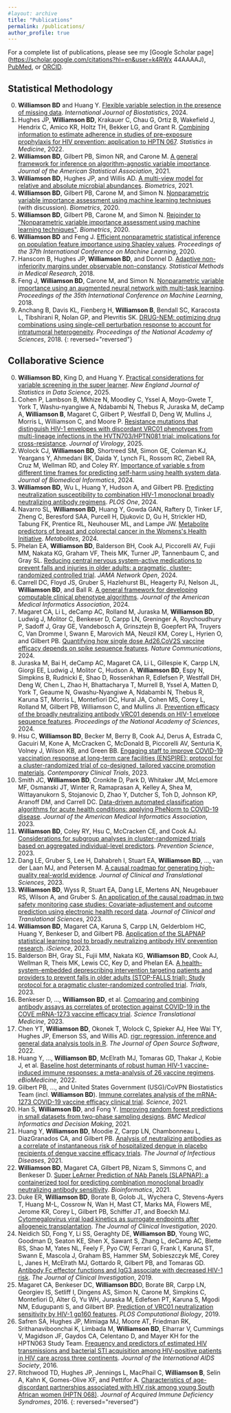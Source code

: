 ```yaml
---
#layout: archive
title: "Publications"
permalink: /publications/
author_profile: true
---
```


For a complete list of publications, please see my [Google Scholar page](https://scholar.google.com/citations?hl=en&user=k4RWx 44AAAAJ), [PubMed](https://www.ncbi.nlm.nih.gov/myncbi/brian.williamson.1/bibliography/public/), or [ORCID](https://orcid.org/0000-0002-7024-548X). 

Statistical Methodology
------

0. **Williamson BD** and Huang Y. [Flexible variable selection in the presence of missing data](https://doi.org/10.1515/ijb-2023-0059). _International Journal of Biostatistics_, 2024.
1. Hughes JP, **Williamson BD**, Krakauer C, Chau G, Ortiz B, Wakefield J, Hendrix C, Amico KR, Holtz TH, Bekker LG, and Grant R. [Combining information to estimate adherence in studies of pre-exposure prophylaxis for HIV prevention: application to HPTN 067](https://pubmed.ncbi.nlm.nih.gov/35080038/). _Statistics in Medicine_, 2022.
2. **Williamson BD**, Gilbert PB, Simon NR, and Carone M. [A general framework for inference on algorithm-agnostic variable importance](https://doi.org/10.1080/01621459.2021.2003200). _Journal of the American Statistical Association_, 2021.
3. **Williamson BD**, Hughes JP, and Willis AD. [A multi-view model for relative and absolute microbial abundances](https://doi.org/10.1111/biom.13503). _Biometrics_, 2021.
4. **Williamson BD**, Gilbert PB, Carone M, and Simon N. [Nonparametric variable importance assessment using machine learning techniques](https://doi.org/10.1111/biom.13392) (with discussion). _Biometrics_, 2020.
5. **Williamson BD**, Gilbert PB, Carone M, and Simon N. [Rejoinder to "Nonparametric variable importance assessment using machine learning techniques"](https://doi.org/10.1111/biom.13389). _Biometrics_, 2020.
6. **Williamson BD** and Feng J. [Efficient nonparametric statistical inference on population feature importance using Shapley values](http://proceedings.mlr.press/v119/williamson20a.html). _Proceedings of the 37th International Conference on Machine Learning_, 2020.
7. Hanscom B, Hughes JP, **Williamson BD**, and Donnel D. [Adaptive non-inferiority margins under observable non-constancy](https://doi.org/10.1177/0962280218801134). _Statistical Methods in Medical Research_, 2018.
8. Feng J, **Williamson BD**, Carone M, and Simon N. [Nonparametric variable importance using an augmented neural network with multi-task learning](http://proceedings.mlr.press/v80/feng18a.html). _Proceedings of the 35th International Conference on Machine Learning_, 2018.
9. Anchang B, Davis KL, Fienberg H, **Williamson B**, Bendall SC, Karacosta L, Tibshirani R, Nolan GP, and Plevritis SK. [DRUG-NEM: optimizing drug combinations using single-cell perturbation response to account for intratumoral heterogeneity](https://doi.org/10.1073/pnas.1711365115). _Proceedings of the National Academy of Sciences_, 2018.
{: reversed="reversed"}

Collaborative Science
------
0. **Williamson BD**, King D, and Huang Y. [Practical considerations for variable screening in the super learner](https://arxiv.org/pdf/2311.03313.pdf). _New England Journal of Statistics in Data Science_, 2025.
1. Cohen P, Lambson B, Mkhize N, Moodley C, Yssel A, Moyo-Gwete T, York T, Washu-nyangiwe A, Ndabambi N, Thebus R, Juraska M, deCamp A, **Williamson B**, Magaret C, Gilbert P, Westfall D, Deng W, Mullins J, Morris L, Williamson C, and Moore P. [Resistance mutations that distinguish HIV-1 envelopes with discordant VRC01 phenotypes from multi-lineage infections in the HVTN703/HPTN081 trial: implications for cross-resistance](https://doi.org/10.1128/jvi.01730-24). _Journal of Virology_, 2025.
2. Wolock CJ, **Williamson BD**, Shortreed SM, Simon GE, Coleman KJ, Yeargans Y, Ahmedani BK, Daida Y, Lynch FL, Rossom RC, Ziebell RA, Cruz M, Wellman RD, and Coley RY. [Importance of variable s from different time frames for predicting self-harm using health system data](https://doi.org/10.1016/j.jbi.2024.104750). _Journal of Biomedical Informatics_, 2024.
3. **Williamson BD**, Wu L, Huang Y, Hudson A, and Gilbert PB. [Predicting neutralization susceptibility to combination HIV-1 monoclonal broadly neutralizing antibody regimens](https://doi.org/10.1371/journal.pone.0310042). _PLOS One_, 2024.
4. Navarro SL, **Williamson BD**, Huang Y, Gowda GAN, Raftery D, Tinker LF, Zheng C, Beresford SAA, Purcell H, Djukovic D, Gu H, Strickler HD, Tabung FK, Prentice RL, Neuhouser ML, and Lampe JW. [Metabolite predictors of breast and colorectal cancer in the Womens's Health Initiative](https://doi.org/10.3390/metabo14080463). _Metabolites_, 2024.
5. Phelan EA, **Williamson BD**, Balderson BH, Cook AJ, Piccorelli AV, Fujii MM, Nakata KG, Graham VF, Theis MK, Turner JP, Tannenbaum C, and Gray SL. [Reducing central nervous system-active medications to prevent falls and injuries in older adults: a pragmatic, cluster-randomized controlled trial](https://doi.org/10.1001/jamanetworkopen.2024.24234). _JAMA Network Open_, 2024.
6. Carrell DC, Floyd JS, Gruber S, Hazlehurst BL, Heagerty PJ, Nelson JL, **Williamson BD**, and Ball R. [A general framework for developing computable clinical phenotype algorithms](https://doi.org/10.1093/jamia/ocae121). _Journal of the American Medical Informatics Association_, 2024.
7. Magaret CA, Li L, deCamp AC, Rolland M, Juraska M, **Williamson BD**, Ludwig J, Molitor C, Benkeser D, Carpp LN, Greninger A, Roychoudhury P, Sadoff J, Gray GE, Vandebosch A, Grinsztejn B, Goepfert PA, Truyers C, Van Dromme I, Swann E, Marovich MA, Neuzil KM, Corey L, Hyrien O, and Gilbert PB. [Quantifying how single dose Ad26.CoV2S vaccine efficacy depends on spike sequence features](https://doi.org/10.1038/s41467-024-46536-w). _Nature Communications_, 2024.
8. Juraska M, Bai H, deCamp AC, Magaret CA, Li L, Gillespie K, Carpp LN, Giorgi EE, Ludwig J, Molitor C, Hudson A, **Williamson BD**, Espy N, Simpkins B, Rudnicki E, Shao D, Rossenkhan R, Edlefsen P, Westfall DH, Deng W, Chen L, Zhao H, Bhattacharya T, Murrell B, Yssel A, Matten D, York T, Geaume N, Gwashu-Nyangiwe A, Ndabambi N, Thebus R, Karuna ST, Morris L, Montefiori DC, Hural JA, Cohen MS, Corey L, Rolland M, Gilbert PB, Williamson C, and Mullins JI. [Prevention efficacy of the broadly neutralizing antibody VRC01 depends on HIV-1 envelope sequence features](https://doi.org/10.1073/pnas.2308942121). _Proceedings of the National Academy of Sciences_, 2024.
9. Hsu C, **Williamson BD**, Becker M, Berry B, Cook AJ, Derus A, Estrada C, Gacuiri M, Kone A, McCracken C, McDonald B, Piccorelli AV, Senturia K, Volney J, Wilson KB, and Green BB. [Engaging staff to improve COVID-19 vaccination response at long-term care facilities (ENSPIRE): protocol for a cluster-randomized trial of co-designed, tailored vaccine promotion materials](https://doi.org/10.1016/j.cct.2023.107403). _Contemporary Clinical Trials_, 2023.
10. Smith JC, **Williamson BD**, Cronkite D, Park D, Whitaker JM, McLemore MF, Osmanski JT, Winter R, Ramaprasan A, Kelley A, Shea M, Wittayanukorn S, Stojanovic D, Zhao Y, Dutcher S, Toh D, Johnson KP, Aranoff DM, and Carrell DC. [Data-driven automated classification algorithms for acute health conditions: applying PheNorm to COVID-19 disease](https://doi.org/10.1093/jamia/ocad241). _Journal of the American Medical Informatics Association_, 2023.
11. **Williamson BD**, Coley RY, Hsu C, McCracken CE, and Cook AJ. [Considerations for subgroup analyses in cluster-randomized trials based on aggregated individual-level predictors](https://link.springer.com/article/10.1007/s11121-023-01606-1). _Prevention Science_, 2023.
12. Dang LE, Gruber S, Lee H, Dahabreh I, Stuart EA, **Williamson BD**, ..., van der Laan MJ, and Petersen M. [A causal roadmap for generating high-quality real-world evidence](https://www.cambridge.org/core/journals/journal-of-clinical-and-translational-science/article/causal-roadmap-for-generating-highquality-realworld-evidence/3F30968E70E7A13EE7FC41A46A8C3AAD). _Journal of Clinical and Translational Sciences_, 2023.
13. **Williamson BD**, Wyss R, Stuart EA, Dang LE, Mertens AN, Neugebauer RS, Wilson A, and Gruber S. [An application of the causal roadmap in two safety monitoring case studies: Covariate-adjustement and outcome prediction using electronic health record data](https://www.cambridge.org/core/journals/journal-of-clinical-and-translational-science/article/an-application-of-the-causal-roadmap-in-two-safety-monitoring-case-studies-causal-inference-and-outcome-prediction-using-electronic-health-record-data/D67096BC442B01DCFD2AE7048E16E16B). _Journal of Clinical and Translational Sciences_, 2023.
14. **Williamson BD**, Magaret CA, Karuna S, Carpp LN, Gelderblom HC, Huang Y, Benkeser D, and Gilbert PB. [Application of the SLAPNAP statistical learning tool to broadly neutralizing antibody HIV prevention research](https://www.cell.com/iscience/pdf/S2589-0042(23)01672-3.pdf). _iScience_, 2023.
15. Balderson BH, Gray SL, Fujii MM, Nakata KG, **Williamson BD**, Cook AJ, Wellman R, Theis MK, Lewis CC, Key D, and Phelan EA. [A health-system-embedded deprescribing intervention targeting patients and providers to prevent falls in older adults (STOP-FALLS trial): Study protocol for a pragmatic cluster-randomized controlled trial](https://link.springer.com/article/10.1186/s13063-023-07336-7). _Trials_, 2023.
16. Benkeser D, ..., **Williamson BD**, et al. [Comparing and combining antibody assays as correlates of protection against COVID-19 in the COVE mRNA-1273 vaccine efficacy trial](https://www.science.org/doi/full/10.1126/scitranslmed.ade9078). _Science Translational Medicine_, 2023.
17. Chen YT, **Williamson BD**, Okonek T, Wolock C, Spieker AJ, Hee Wai TY, Hughes JP, Emerson SS, and Willis AD. [rigr: regression, inference and general data analysis tools in R](https://joss.theoj.org/papers/10.21105/joss.04847). _The Journal of Open Source Software_, 2022.
18. Huang Y, ..., **Williamson BD**, McElrath MJ, Tomaras GD, Thakar J, Kobie J, et al. [Baseline host determinants of robust human HIV-1 vaccine-induced immune responses: a meta-analysis of 26 vaccine regimens](https://www.sciencedirect.com/science/article/pii/S2352396422004534?via%3Dihub). _eBioMedicine_, 2022.
19. Gilbert PB, ..., and United States Government (USG)/CoVPN Biostatistics Team (incl. **Williamson BD**). [Immune correlates analysis of the mRNA-1273 COVID-19 vaccine efficacy clinical trial](https://doi.org/10.1126/science.abm3425). _Science_, 2021.
20. Han S, **Williamson BD**, and Fong Y. [Improving random forest predictions in small datasets from two-phase sampling designs](). _BMC Medical Informatics and Decision Making_, 2021.
21. Huang Y, **Williamson BD**, Moodie Z, Carpp LN, Chambonneau L, DiazGranados CA, and Gilbert PB. [Analysis of neutralizing antibodies as a correlate of instantaneous risk of hospitalized dengue in placebo recipients of dengue vaccine efficacy trials](https://doi.org/10.1093/infdis/jiab342). _The Journal of Infectious Diseases_, 2021.
22. **Williamson BD**, Magaret CA, Gilbert PB, Nizam S, Simmons C, and Benkeser D. [Super LeArner Prediction of NAb Panels (SLAPNAP): a containerized tool for predicting combination monoclonal broadly neutralizing antibody sensitivity](https://doi.org/10.1093/bioinformatics/btab398). _Bioinformatics_, 2021.
23. Duke ER, **Williamson BD**, Borate B, Golob JL, Wychera C, Stevens-Ayers T, Huang M-L, Cossrow N, Wan H, Mast CT, Marks MA, Flowers ME, Jerome KR, Corey L, Gilbert PB, Schiffer JT, and Boeckh MJ. [Cytomegalovirus viral load kinetics as surrogate endpoints after allogeneic transplantation](https://doi.org/10.1172/JCI133960). _The Journal of Clinical Investigation_, 2020.
24. Neidich SD, Fong Y, Li SS, Geraghty DE, **Williamson BD**, Young WC, Goodman D, Seaton KE, Shen X, Sawant S, Zhang L, deCamp AC, Blette BS, Shao M, Yates NL, Feely F, Pyo CW, Ferrari G, Frank I, Karuna ST, Swann E, Mascola J, Graham BS, Hammer SM, Sobieszczyk ME, Corey L, Janes H, McElrath MJ, Gottardo R, Gilbert PB, and Tomaras GD. [Antibody Fc effector functions and IgG3 associate with decreased HIV-1 risk](https://doi.org/10.1172/JCI126391). _The Journal of Clinical Investigation_, 2019.
25. Magaret CA, Benkeser DC, **Williamson BD**D, Borate BR, Carpp LN, Georgiev IS, Setliff I, Dingens AS, Simon N, Carone M, Simpkins C, Montefiori D, Alter G, Yu WH, Juraska M, Edlefsen PT, Karuna S, Mgodi NM, Edugupanti S, and Gilbert BP. [Prediction of VRC01 neutralization sensitivity by HIV-1 gp160 features](https://doi.org/10.1371/journal.pcbi.1006952). _PLOS Computational Biology_, 2019.
26. Safren SA, Hughes JP, Mimiaga MJ, Moore AT, Friedman RK, Srithanaviboonchai K, Limbada M, **Williamson BD**, Elharrar V, Cummings V, Magidson JF, Gaydos CA, Celentano D, and Mayer KH for the HPTN063 Study Team. [Frequency and predictors of estimated HIV transmissions and bacterial STI acquisition among HIV-positive patients in HIV care across three continents](https://doi.org/10.7448/IAS.19.1.21096). _Journal of the International AIDS Society_, 2016.
27. Ritchwood TD, Hughes JP, Jennings L, MacPhail C, **Williamson B**, Selin A, Kahn K, Gomes-Olive XF, and Pettifor A. [Characteristics of age-discordant partnerships associated with HIV risk among young South African women (HPTN 068)](https://doi.org/10.1097/QAI.0000000000000988). _Journal of Acquired Immune Deficiency Syndromes_, 2016.
{: reversed="reversed"}
